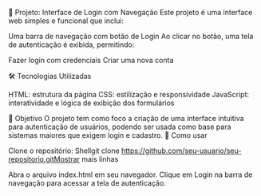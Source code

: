 📌 Projeto: Interface de Login com Navegação
Este projeto é uma interface web simples e funcional que inclui:

Uma barra de navegação com botão de Login
Ao clicar no botão, uma tela de autenticação é exibida, permitindo:

Fazer login com credenciais
Criar uma nova conta



🛠️ Tecnologias Utilizadas

HTML: estrutura da página
CSS: estilização e responsividade
JavaScript: interatividade e lógica de exibição dos formulários

🎯 Objetivo
O projeto tem como foco a criação de uma interface intuitiva para autenticação de usuários, podendo ser usada como base para sistemas maiores que exigem login e cadastro.
🚀 Como usar

Clone o repositório:
Shellgit clone https://github.com/seu-usuario/seu-repositorio.gitMostrar mais linhas

Abra o arquivo index.html em seu navegador.
Clique em Login na barra de navegação para acessar a tela de autenticação.
